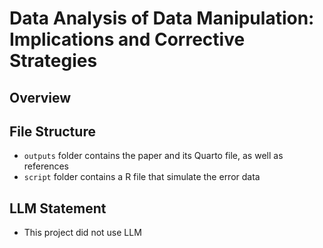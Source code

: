 # Data Analysis of Data Manipulation: Implications and Corrective Strategies

## Overview


## File Structure
- `outputs` folder contains the paper and its Quarto file, as well as references
- `script` folder contains a R file that simulate the error data

## LLM Statement
- This project did not use LLM
